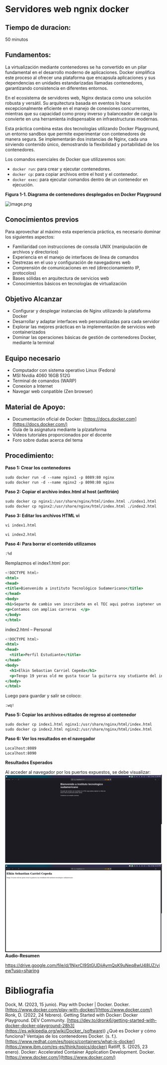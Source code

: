 # Servidores web ngnix docker

## Tiempo de duracion:

50 minutos

## Fundamentos:

La virtualización mediante contenedores se ha convertido en un pilar fundamental en el desarrollo moderno de aplicaciones. Docker simplifica este proceso al ofrecer una plataforma que encapsula aplicaciones y sus dependencias en unidades estandarizadas llamadas contenedores, garantizando consistencia en diferentes entornos.

En el ecosistema de servidores web, Nginx destaca como una solución robusta y versátil. Su arquitectura basada en eventos lo hace excepcionalmente eficiente en el manejo de conexiones concurrentes, mientras que su capacidad como proxy inverso y balanceador de carga lo convierte en una herramienta indispensable en infraestructuras modernas.

Esta práctica combina estas dos tecnologías utilizando Docker Playground, un entorno sandbox que permite experimentar con contenedores de manera segura. Se implementarán dos instancias de Nginx, cada una sirviendo contenido único, demostrando la flexibilidad y portabilidad de los contenedores.

Los comandos esenciales de Docker que utilizaremos son:

- `docker run`: para crear y ejecutar contenedores.
- `docker cp`: para copiar archivos entre el host y el contenedor.
- `docker exec`: para ejecutar comandos dentro de un contenedor en ejecución.

**Figura 1-1. Diagrama de contenedores desplegados en Docker Playground**

![image.png](Servidores%20web%20ngnix%20docker%201d4924d6dc5b80bbae97cfd2a5e296c8/image.png)

## **Conocimientos previos**

Para aprovechar al máximo esta experiencia práctica, es necesario dominar los siguientes aspectos:

- Familiaridad con instrucciones de consola UNIX (manipulación de archivos y directorios)
- Experiencia en el manejo de interfaces de línea de comandos
- Destrezas en el uso y configuración de navegadores web
- Comprensión de comunicaciones en red (direccionamiento IP, protocolos)
- Bases sólidas en arquitectura de servicios web
- Conocimientos básicos en tecnologías de virtualización

## Objetivo Alcanzar

- Configurar y desplegar instancias de Nginx utilizando la plataforma Docker
- Desarrollar y adaptar interfaces web personalizadas para cada servidor
- Explorar las mejores prácticas en la implementación de servicios web containerizados
- Dominar las operaciones básicas de gestión de contenedores Docker, mediante la terminal

## Equipo necesario

- Computador con sistema operativo Linux (Fedora)
- MSI Nvidia 4060 16GB 512G
- Terminal de comandos (WARP)
- Conexion a Internet
- Navegar web conpatible (Zen browser)

## Material de Apoyo:

- Documentación oficial de Docker: [https://docs.docker.com](https://docs.docker.com/)
- Guía de la asignatura mediante la plzataforma
- Videos tutoriales proporcionados por el docente
- Foro sobre dudas acerca del tema

## Procedimiento:

**Paso 1: Crear los contenedores**

```
sudo docker run -d --name nginx1 -p 8089:80 nginx
sudo docker run -d --name nginx2 -p 8090:80 nginx
```

**Paso 2: Copiar el archivo index.html al host (anfitrión)**

```
sudo docker cp nginx1:/usr/share/nginx/html/index.html ./index1.html
sudo docker cp nginx2:/usr/share/nginx/html/index.html ./index2.html
```

**Paso 3: Editar los archivos HTML vi**

```
vi index1.html
```

```
vi index2.html
```

**Paso 4: Para borrar el contenido utilizamos**

```bash
:%d
```

Remplazmos el index1.html por:

```jsx
<!DOCTYPE html>
<html>
<head>
<title>Bienvenido a instituto Tecnológico Sudamericano</title>
</head>
<body>
<h1>Separte de cambio ven inscribete en el TEC aqui podras ioptener un titulo de tercer nivel se parte del cambio  </h1>
<p>Contamos con amplias carreras  </p>
</body>
</html>
```

index2.html – Personal

```jsx
<!DOCTYPE html>
<html>
<head>
  <title>Perfil Estudiante</title>
</head>
<body>
  <h1>Elkin Sebastian Carriel Cepeda</h1>
  <p>Tengo 19 yeras old me gusta tocar la guitarra soy studiante del instituto tecnologico sudamericano</p>
</body>
</html>
```

Luego para guardar y salir se coloco:

```docker
:wq!
```

**Paso 5: Copiar los archivos editados de regreso al contenedor**

```
sudo docker cp index1.html nginx1:/usr/share/nginx/html/index.html
sudo docker cp index2.html nginx2:/usr/share/nginx/html/index.html
```

**Paso 6: Ver los resultados en el navegador**

```docker
Localhost:8089
Localhost:8090
```

**Resultados Esperados**

Al acceder al navegador por los puertos expuestos, se debe visualizar:
![Resultados esperados](Capturas/index1.png)
![Resultados esperados](Capturas/index2.png)
**Audio-Resumen**

https://drive.google.com/file/d/1NjxrCI9StGUDjiAymQsK9uNeq8wU48UZ/view?usp=sharing

# **Bibliografia**

Dock, M. (2023, 15 junio). Play with Docker | Docker. Docker. [https://www.docker.com/play-with-docker/](https://www.docker.com/)
Ronk, D. (2022, 24 febrero). Getting Started with Docker: Docker Playground. DEV Community. [https://dev.to/dronk6/getting-started-with-docker-docker-playground-28h3](<https://es.wikipedia.org/wiki/Docker_(software)>)
¿Qué es Docker y cómo funciona? Ventajas de los contenedores Docker. (s. f.). [https://www.redhat.com/es/topics/containers/what-is-docker](https://www.ibm.com/es-es/think/topics/docker)
Ratliff, S. (2025, 23 enero). Docker: Accelerated Container Application Development. Docker. [https://www.docker.com/](https://www.docker.com/)
